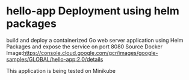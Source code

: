 # hello-app Deployment using helm packages
build and deploy a containerized Go web server application using Helm Packages and expose the service on port 8080
Source Docker Image:https://console.cloud.google.com/gcr/images/google-samples/GLOBAL/hello-app:2.0/details

This application is being tested on Minikube
